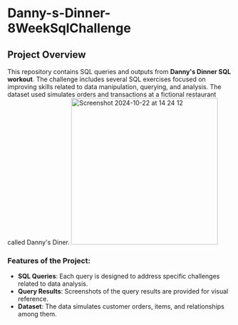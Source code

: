 # Danny-s-Dinner-8WeekSqlChallenge


## Project Overview

This repository contains SQL queries and outputs from **Danny's Dinner SQL workout**. The challenge includes several SQL exercises focused on improving skills related to data manipulation, querying, and analysis. The dataset used simulates orders and transactions at a fictional restaurant called Danny's Diner.
<img width="329" alt="Screenshot 2024-10-22 at 14 24 12" src="https://github.com/user-attachments/assets/b66a2de8-4db7-4e5b-89a5-74273d16a20a">

### Features of the Project:

- **SQL Queries**: Each query is designed to address specific challenges related to data analysis.
- **Query Results**: Screenshots of the query results are provided for visual reference.
- **Dataset**: The data simulates customer orders, items, and relationships among them.


